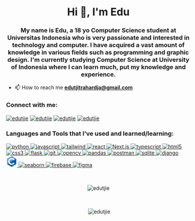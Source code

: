 <h1 align="center">Hi 👋, I'm Edu</h1>
<h3 align="center">My name is Edu, a 18 yo Computer Science student at Universitas Indonesia who is very passionate and interested in technology and computer. I have acquired a vast amount of knowledge in various fields such as programming and graphic design. I'm currently studying Computer Science at University of Indonesia where I can learn much, put my knowledge and experience.</h3>

- 📫 How to reach me **edutjitrahardja@gmail.com**

<h3 align="left">Connect with me:</h3>
<p align="left">
<a href="https://linkedin.com/in/edutjie" target="blank"><img align="center" src="https://raw.githubusercontent.com/rahuldkjain/github-profile-readme-generator/master/src/images/icons/Social/linked-in-alt.svg" alt="edutjie" height="30" width="30" /></a>
<a href="https://kaggle.com/edutjie" target="blank"><img align="center" src="https://raw.githubusercontent.com/rahuldkjain/github-profile-readme-generator/master/src/images/icons/Social/kaggle.svg" alt="edutjie" height="30" width="30" /></a>
<a href="https://instagram.com/edutjie" target="blank"><img align="center" src="https://raw.githubusercontent.com/rahuldkjain/github-profile-readme-generator/master/src/images/icons/Social/instagram.svg" alt="edutjie" height="30" width="30" /></a>
<a href="https://www.hackerrank.com/edutjie" target="blank"><img align="center" src="https://raw.githubusercontent.com/rahuldkjain/github-profile-readme-generator/master/src/images/icons/Social/hackerrank.svg" alt="edutjie" height="30" width="30" /></a>
</p>

<h3 align="left">Languages and Tools that I've used and learned/learning:</h3>
<p align="left">
    <a href="https://www.python.org" target="_blank" rel="noreferrer">
      <img
        src="https://img.shields.io/badge/-Python-black?style=flat-square&logo=python"
        alt="python"
        height="30"
      />
    </a>
    <a
      href="https://developer.mozilla.org/en-US/docs/Web/JavaScript"
      target="_blank"
      rel="noreferrer"
    >
      <img
        src="https://img.shields.io/badge/-Javascript-black?style=flat-square&logo=javascript"
        alt="javascript"
        height="30"
      />
    </a>
    <a href="https://tailwindcss.com/" target="_blank" rel="noreferrer">
      <img
        src="https://img.shields.io/badge/-TailwindCSS-black?style=flat-square&logo=tailwindcss"
        alt="tailwind"
        height="30"
      />
    </a>
      <a href="https://reactjs.org/" target="_blank" rel="noreferrer">
      <img
        src="https://img.shields.io/badge/-React-black?style=flat-square&logo=react"
        alt="react"
        height="30"
      />
    </a>
    <a href="https://nextjs.org/" target="_blank" rel="noreferrer">
      <img
        height="30"
        alt="Next.js"
        src="https://img.shields.io/badge/-Next-black?style=flat-square&logo=nextdotjs" />
    </a>
    <a href="https://www.typescriptlang.org/" target="_blank" rel="noreferrer">
      <img
        src="https://img.shields.io/badge/-Typescript-black?style=flat-square&logo=typescript"
        alt="typescript"
        height="30"
      />
    </a>
    <a href="https://www.w3.org/html/" target="_blank" rel="noreferrer">
      <img
        src="https://img.shields.io/badge/-HTML5-black?style=flat-square&logo=html5"
        alt="html5"
        height="30"
      />
    </a>
    <a href="https://www.w3schools.com/css/" target="_blank" rel="noreferrer">
      <img
        src="https://img.shields.io/badge/-CSS3-black?style=flat-square&logo=css3&logoColor=1572B6"
        alt="css3"
        height="30"
      />
    </a>
    <a
      href="https://flask.palletsprojects.com/"
      target="_blank"
      rel="noreferrer"
    >
      <img
        src="https://img.shields.io/badge/-Flask-black?style=flat-square&logo=flask"
        alt="flask"
        height="30"
      />
    </a>
    <a href="https://git-scm.com/" target="_blank" rel="noreferrer">
      <img
        src="https://img.shields.io/badge/-Git-black?style=flat-square&logo=git"
        alt="git"
        height="30"
      />
    </a>
    <a href="https://opencv.org/" target="_blank" rel="noreferrer">
      <img
        src="https://img.shields.io/badge/-OpenCV-black?style=flat-square&logo=opencv"
        alt="opencv"
        height="30"
      />
    </a>
    <a href="https://pandas.pydata.org/" target="_blank" rel="noreferrer">
      <img
        src="https://img.shields.io/badge/-Pandas-black?style=flat-square&logo=pandas"
        alt="pandas"
        height="30"
      />
    </a>
    <a href="https://postman.com" target="_blank" rel="noreferrer">
      <img
        src="https://img.shields.io/badge/-Postman-black?style=flat-square&logo=postman"
        alt="postman"
        height="30"
      />
    </a>
    <a href="https://www.sqlite.org/" target="_blank" rel="noreferrer">
      <img
        src="https://img.shields.io/badge/-SQLite-black?style=flat-square&logo=sqlite&logoColor=blue"
        alt="sqlite"
        height="30"
      />
    </a>
    <a href="https://www.djangoproject.com/" target="_blank" rel="noreferrer">
      <img
        src="https://img.shields.io/badge/-Django-black?style=flat-square&logo=django&logoColor=008800"
        alt="django"
        height="30"/>
    </a>
    <a href="https://www.cprogramming.com/" target="_blank" rel="noreferrer">
      <img
        src="https://raw.githubusercontent.com/devicons/devicon/master/icons/c/c-original.svg"
        alt="c"
        width="30"
        height="30"
      />
    </a>
    <a href="https://seaborn.pydata.org/" target="_blank" rel="noreferrer">
      <img
        src="https://seaborn.pydata.org/_images/logo-mark-lightbg.svg"
        alt="seaborn"
        width="30"
        height="30"
      />
    </a>
    <a href="https://firebase.google.com/" target="_blank" rel="noreferrer">
      <img
        src="https://www.vectorlogo.zone/logos/firebase/firebase-icon.svg"
        alt="firebase" width="30"
        height="30"/>
    </a>
    <a href="https://www.figma.com/" target="_blank" rel="noreferrer">
      <img
        src="https://www.vectorlogo.zone/logos/figma/figma-icon.svg"
        alt="figma"
        width="30"
        height="30"
      />
    </a>
  </p>

<br />
<p align="center"><img align="center" src="https://github-readme-stats.vercel.app/api/top-langs?username=edutjie&show_icons=true&theme=tokyonight&locale=en&layout=compact" alt="edutjie" /></p>
<br />
<p align="center">&nbsp;<img align="center" src="https://github-readme-stats.vercel.app/api?username=edutjie&show_icons=true&theme=tokyonight&locale=en" alt="edutjie" /></p>


<!--
**edutjie/edutjie** is a ✨ _special_ ✨ repository because its `README.md` (this file) appears on your GitHub profile.

Here are some ideas to get you started:

- 🔭 I’m currently working on ...
- 🌱 I’m currently learning ...
- 👯 I’m looking to collaborate on ...
- 🤔 I’m looking for help with ...
- 💬 Ask me about ...
- 📫 How to reach me: ...
- 😄 Pronouns: ...
- ⚡ Fun fact: ...
-->
